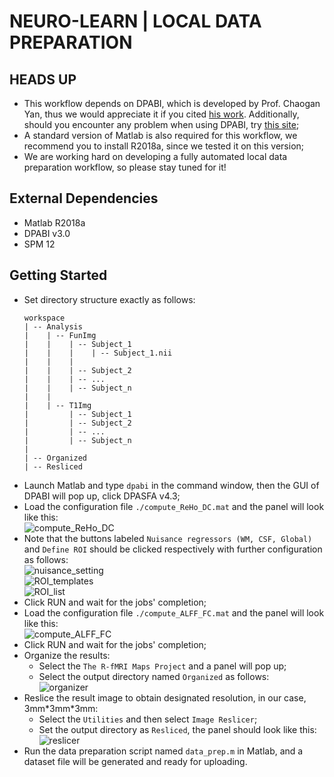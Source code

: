 # NEURO-LEARN | LOCAL DATA PREPARATION

## HEADS UP

- This workflow depends on DPABI, which is developed by Prof. Chaogan Yan, thus we would appreciate it if you cited [his work](http://www.rfmri.org/dpabi). Additionally, should you encounter any problem when using DPABI, try [this site](http://rfmri.org/dpabi);
- A standard version of Matlab is also required for this workflow, we recommend you to install R2018a, since we tested it on this version;
- We are working hard on developing a fully automated local data preparation workflow, so please stay tuned for it!

## External Dependencies

- Matlab R2018a
- DPABI v3.0
- SPM 12

## Getting Started

- Set directory structure exactly as follows:
  ```
  workspace
  | -- Analysis
  |    | -- FunImg
  |    |    | -- Subject_1
  |    |    |    | -- Subject_1.nii
  |    |    |
  |    |    | -- Subject_2
  |    |    | -- ...
  |    |    | -- Subject_n
  |    |
  |    | -- T1Img
  |         | -- Subject_1
  |         | -- Subject_2
  |         | -- ...
  |         | -- Subject_n
  |
  | -- Organized
  | -- Resliced
  ```
- Launch Matlab and type ```dpabi``` in the command window, then the GUI of DPABI will pop up, click DPASFA v4.3;
- Load the configuration file ```./compute_ReHo_DC.mat``` and the panel will look like this:  
  ![compute_ReHo_DC](imgs/compute_ReHo_DC.png)
- Note that the buttons labeled ```Nuisance regressors (WM, CSF, Global)``` and ```Define ROI``` should be clicked respectively with further configuration as follows:  
  ![nuisance_setting](imgs/nuisance_setting.png)  
  ![ROI_templates](imgs/ROI_templates.png)  
  ![ROI_list](imgs/ROI_list.png)  
- Click RUN and wait for the jobs' completion;
- Load the configuration file ```./compute_ALFF_FC.mat``` and the panel will look like this:  
  ![compute_ALFF_FC](imgs/compute_ALFF_FC.png)
- Click RUN and wait for the jobs' completion;
- Organize the results:
  - Select the ```The R-fMRI Maps Project``` and a panel will pop up;
  - Select the output directory named ```Organized``` as follows:  
    ![organizer](imgs/organizer.png)
- Reslice the result image to obtain designated resolution, in our case, 3mm\*3mm\*3mm:
  - Select the ```Utilities``` and then select ```Image Reslicer```;
  - Set the output directory as ```Resliced```, the panel should look like this:  
    ![reslicer](imgs/reslicer.png)
- Run the data preparation script named ```data_prep.m``` in Matlab, and a dataset file will be generated and ready for uploading.
